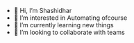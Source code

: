 - 👋 Hi, I’m Shashidhar
- 👀 I’m interested in Automating ofcourse
- 🌱 I’m currently learning new things
- 💞️ I’m looking to collaborate with teams

<!---
ShashAutomation/ShashAutomation is a ✨ special ✨ repository because its `README.md` (this file) appears on your GitHub profile.
You can click the Preview link to take a look at your changes.
--->
